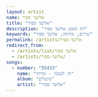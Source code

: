 ```yaml
---
layout: artist
name: אליעד ספיר
title: "אליעד ספיר"
description: "דף האמן אליעד ספיר"
keywords: "שירים, מוזיקה, אליעד ספיר"
permalink: /artists/אליעד-ספיר
redirect_from:
  - /artists/list/אליעד ספיר
  - /artists/אליעד-ספיר/
songs:
  - number: "55433"
    name: "זה לטובה - מזרחי"
    album: "סינגלים"
    artist: "אליעד ספיר"
---
```


